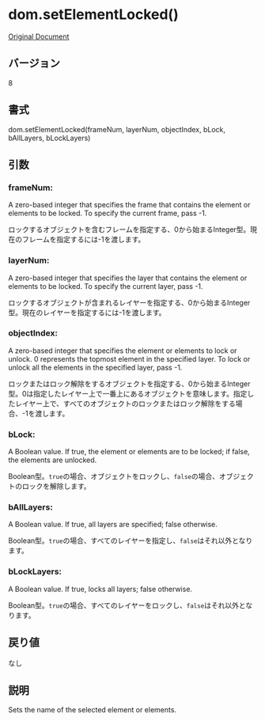 # dom.setElementLocked()

[Original Document](http://help.adobe.com/en_US/fireworks/cs/extend/WS5b3ccc516d4fbf351e63e3d1183c94856c-7a76.html)

## バージョン

8

## 書式

dom.setElementLocked(frameNum, layerNum, objectIndex, bLock, bAllLayers, bLockLayers)

## 引数

### frameNum:

A zero-based integer that specifies the frame that contains the element or elements to be locked. To specify the current frame, pass -1.

ロックするオブジェクトを含むフレームを指定する、0から始まるInteger型。現在のフレームを指定するには-1を渡します。

### layerNum:

A zero-based integer that specifies the layer that contains the element or elements to be locked. To specify the current layer, pass -1.

ロックするオブジェクトが含まれるレイヤーを指定する、0から始まるInteger型。現在のレイヤーを指定するには-1を渡します。

### objectIndex:

A zero-based integer that specifies the element or elements to lock or unlock. 0 represents the topmost element in the specified layer. To lock or unlock all the elements in the specified layer, pass -1.

ロックまたはロック解除をするオブジェクトを指定する、0から始まるInteger型。0は指定したレイヤー上で一番上にあるオブジェクトを意味します。指定したレイヤー上で、すべてのオブジェクトのロックまたはロック解除をする場合、-1を渡します。

### bLock:

A Boolean value. If true, the element or elements are to be locked; if false, the elements are unlocked.

Boolean型。```true```の場合、オブジェクトをロックし、```false```の場合、オブジェクトのロックを解除します。

### bAllLayers:

A Boolean value. If true, all layers are specified; false otherwise.

Boolean型。```true```の場合、すべてのレイヤーを指定し、```false```はそれ以外となります。

### bLockLayers:

A Boolean value. If true, locks all layers; false otherwise.

Boolean型。```true```の場合、すべてのレイヤーをロックし、```false```はそれ以外となります。

## 戻り値

なし

## 説明

Sets the name of the selected element or elements.


